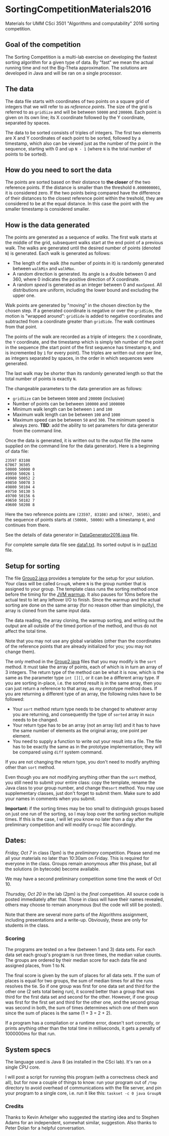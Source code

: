 # SortingCompetitionMaterials2016

Materials for UMM CSci 3501 "Algorithms and computability" 2016 sorting competition.

## Goal of the competition

The Sorting Competition is a multi-lab exercise on developing the fastest sorting algorithm for a given type of data. By "fast" we mean the actual running time and not the Big-Theta approximation. The solutions are developed in Java and will be ran on a single processor.

## The data

The data file starts with coordinates of two points on a square grid of integers that we will refer to as *reference points*. The size of the grid is referred to as `gridSize` and will be between `50000` and `200000`. Each point is given on its own line; its X coordinate followed by the Y coordinate, separated by spaces. 

The data to be sorted consists of triples of integers. The first two elements are X and Y coordinates of each point to be sorted, followed by a timestamp, which also can be viewed just as the number of the point in the sequence, starting with 0 and up `N - 1` (where `N` is the total number of points to be sorted). 

## How do you need to sort the data 

The points are sorted based on their distance to **the closer** of the two reference points. If the distance is smaller than the threshold `0.0000000001`, it is considered zero. If the two points being compared have the difference of their distances to the closest reference point within the treshold, they are considered to be at the equal distance. In this case the point with the smaller timestamp is considered smaller. 

## How is the data generated

The points are generated as a sequence of *walks*. The first walk starts at the middle of the grid, subsequent walks start at the end point of a previous walk. The walks are generated until the desired number of points (denoted `N`) is generated. Each walk is generated as follows:
* The length of the walk (the number of points in it) is randomly generated between `walkMin` and `walkMax`. 
* A random direction is generated. Its angle is a double between 0 and 360, where 0 indicates the positive direction of X coordinate.
* A random *speed* is generated as an integer between 0 and `maxSpeed`.
All distributions are uniform, including the lower bound and excluding the upper one. 

Walk points are generated by "moving" in the chosen direction by the chosen step. If a generated coordinate is negative or over the `gridSide`, the motion is "wrapped around": `gridSide` is added to negative coordinates and subtracted from a coordinate greater than `gridSide`. The walk continues from that point. 

The points of the walk are recorded as a triple of integers: the `X` coordinate, the `Y` coordinate, and the timestamp which is simply teh number of the point in the sequence (the start point of the first sequence has timestamp `0`, and is incremented by `1` for every point). The triples are written out one per line, as integers separated by spaces, in the order in which sequences were generated.  

The last walk may be shorter than its randomly generated length so that the total number of points is exactly `N`.  

The changeable parameters to the data generation are as follows: 
* `gridSize` can be between `50000` and `200000` (inclusive)
* Number of points can be between `100000` and `1000000`
* Minimum walk length can be between `1` and `100`
* Maximum walk length can be between `100` and `1000`
* Maximum speed can be between `50` and `300`. The minimum speed is always zero. 
**TBD**: add the ability to set parameters for data generator from the command line. 

Once the data is generated, it is written out to the output file (the name supplied on the command line for the data generator). Here is a beginning of data file:
```
23597 83108
67067 36505
50000 50000 0
49950 50026 1
49900 50052 2
49850 50078 3
49800 50104 4
49750 50130 5
49700 50156 6
49650 50182 7
49600 50208 8
```
Here the two reference points are `(23597, 83108)` and `(67067, 36505)`, and the sequence of points starts at `(50000, 50000)` with a  timestamp `0`, and continues from there. 

See the details of data generator in [DataGenerator2016.java](src/DataGenerator2016.java) file. 

For complete sample data file see [data1.txt](data1.txt). Its sorted output is in [out1.txt](out1.txt) file. 

## Setup for sorting
The file [Group2.java](https://github.com/elenam/SortingCompetitionMaterials2015/blob/master/src/Group2.java) provides a template for the setup for your solution. Your class will be called `GroupN`, where `N` is the group number that is assigned to your group. The template class runs the sorting method once before the timing for the [JVM warmup](http://alexandru-ersenie.com/2010/09/12/important-aspects-in-load-performance-testing-1-server-warm-up/). It also pauses for 10ms before the actual test to let any leftover I/O to finish. Since the warmup and the actual sorting are done on the same array (for no reason other than simplicity), the array is cloned from the same input data.

The data reading, the array cloning, the warmup sorting, and writing out the output are all outside of the timed portion of the method, and thus do not affect the total time. 

Note that you may not use any global variables (other than the coordinates of the reference points that are already initialized for you; you may not change them). 

The only method in the [Group2.java](src/Group2.java) files that you may modify is the `sort` method. It must take the array of points, each of which is in turn an array of 3 integers. The return type of the method can be what it is now, which is the same as the parameter type `int [][]`, or it can be a different array type. If you are sorting in-place, i.e. the sorted result is in the same array, then you can just return a reference to that array, as my prototype method does. If you are returning a different type of an array, the following rules have to be followed:
* Your `sort` method return type needs to be changed to whatever  array you are returning, and consequently the type of `sorted` array in `main` needs to be changed. 
* Your return type has to be an array (not an array list) and it has to have the same number of elements as the original array, one point per element. 
* You need to supply a function to write out your result into a file. The file has to be exactly the same as in the prototype implementation; they will be compared using `diff` system command. 

If you are not changing the return type, you don't need to modify anything other than `sort` method. 

Even though you are not modifying anything other than the `sort` method, you still need to submit your entire class: copy the template, rename the Java class to your group number, and change the`sort` method. You may use supplementary classes, just don't forget to submit them. Make sure to add your names in comments when you submit. 

**Important:** if the sorting times may be too small to distinguish groups based on just one run of the sorting, so I may loop over the sorting section multiple times. If this is the case, I will let you know no later than a day after the preliminary competition and will modify `Group2` file accordingly.

## Dates:

*Friday, Oct 7* in class (1pm) is the *preliminary* competition. Please send me all your materials no later than 10:30am on Friday. This is required for everyone in the class. Groups remain anonymous after this phase, but all the solutions (in bytecode) become available. 

We may have a second preliminary competition some time the week of Oct 10. 

*Thursday, Oct 20* in the lab (2pm) is the *final* competition. All source code is posted immediately after that. Those in class will have their names revealed, others may choose to remain anonymous (but the code will still be posted). 

Note that there are several more parts of the Algorithms assignment, including presentations and a write-up. Obviously, these are only for students in the class. 

### Scoring

The programs are tested on a few (between 1 and 3) data sets. For each data set each group's program is run three times, the median value counts. The groups are ordered by their median score for each data file and assigned places, from 1 to N. 

The final score is given by the sum of places for all data sets. If the sum of places is equal for two groups, the sum of median times for all the runs resolves the tie. So if one group was first for one data set and third for the other one (2 sets total being run), it scored better than a group that was third for the first data set and second for the other. However, if one group was first for the first set and third for the other one, and the second group was second in both, the sum of times determines which one of them won since the sum of places is the same (1 + 3 = 2 + 2). 

If a program has a compilation or a runtime error, doesn't sort correctly, or prints anything other than the total time in milliseconds, it gets a penalty of 1000000ms for that run. 

## System specs

The language used is Java 8 (as installed in the CSci lab). It's ran on a single CPU core.  

I will post a script for running this program (with a correctness check and all), but for now a couple of things to know: run your program out of `/tmp` directory to avoid overhead of communications with the file server, and pin your program to a single core, i.e. run it like this:
``taskset -c 0 java GroupN``

### Credits

Thanks to Kevin Arhelger who suggested the starting idea and to Stephen Adams for an independent, somewhat similar, suggestion. Also thanks to Peter Dolan for a helpful conversation. 





